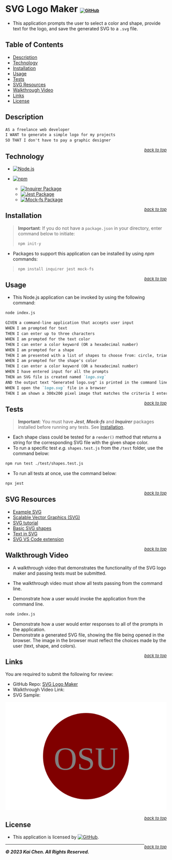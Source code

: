 # SVG Logo Maker <span style="font-size: small;">[![GitHub](https://img.shields.io/github/license/ronin1702/SVG-Logo-Maker)](./LICENSE)</span>
* This application prompts the user to select a color and shape, provide text for the logo, and save the generated SVG to a `.svg` file.

## Table of Contents
* [Description](#description)
* [Technology](#technology)
* [Installation](#installation)
* [Usage](#usage)
* [Tests](#tests)
* [SVG Resources](#svg-resources)
* [Walkthrough Video](#walkthrough-video)
* [Links](#links)
* [License](#license)


## Description
```md
AS a freelance web developer
I WANT to generate a simple logo for my projects
SO THAT I don't have to pay a graphic designer
```

<span style="float: right; font-size: small;">[*back to top*](#table-of-contents)</span>

## Technology
* [![Node.js](https://img.shields.io/badge/Node.js-v20.4.0-blue?logo=node.js)](https://nodejs.org/en)

* [![npm](https://img.shields.io/badge/NPM-v9.8.0-blue?logo=npm)](https://www.npmjs.com/)
    * [![Inquirer Package](https://img.shields.io/badge/Inquirer-9.2.7-green?logo=npm)](https://www.npmjs.com/package/inquirer)
    * [![Jest Package](https://img.shields.io/badge/Jest-29.6.1-green?logo=npm)](https://www.npmjs.com/package/jest)
    * [![Mock-fs Package](https://img.shields.io/badge/Mock--fs-5.2.0-green?logo=npm)](https://www.npmjs.com/package/mock-fs)

<span style="float: right; font-size: small;">[*back to top*](#table-of-contents)</span>

## Installation
> **Important**: If you do not have a `package.json` in your directory, enter command below to initiate:
>```bash
>npm init-y
>```

* Packages to support this application can be installed by using *npm* commands:
>```bash
>npm install inquirer jest mock-fs
>```

<span style="float: right; font-size: small;">[*back to top*](#table-of-contents)</span>

## Usage
* This Node.js application can be invoked by using the following command:
```bash
node index.js
```

```md
GIVEN a command-line application that accepts user input
WHEN I am prompted for text
THEN I can enter up to three characters
WHEN I am prompted for the text color
THEN I can enter a color keyword (OR a hexadecimal number)
WHEN I am prompted for a shape
THEN I am presented with a list of shapes to choose from: circle, triangle, and square
WHEN I am prompted for the shape's color
THEN I can enter a color keyword (OR a hexadecimal number)
WHEN I have entered input for all the prompts
THEN an SVG file is created named `logo.svg`
AND the output text "Generated logo.svg" is printed in the command line
WHEN I open the `logo.svg` file in a browser
THEN I am shown a 300x200 pixel image that matches the criteria I entered
```

<span style="float: right; font-size: small;">[*back to top*](#table-of-contents)</span>

## Tests
> **Important**: You must have ***Jest***, ***Mock-fs*** and ***Inquirer*** packages installed before running any tests. See [Installation](#installation).

* Each shape class could be tested for a `render()` method that returns a string for the corresponding SVG file with the given shape color.
* To run a specific test *e.g.* `shapes.test.js` from the `/test` folder, use the command below:
```bash
npm run test ./test/shapes.test.js
```
* To run all tests at once, use the command below:
```bash
npx jest
```

<span style="float: right; font-size: small;">[*back to top*](#table-of-contents)</span>

## SVG Resources
* [Example SVG](https://static.fullstack-bootcamp.com/fullstack-ground/module-10/circle.svg)
* [Scalable Vector Graphics (SVG)](https://en.wikipedia.org/wiki/Scalable_Vector_Graphics)
* [SVG tutorial](https://developer.mozilla.org/en-US/docs/Web/SVG/Tutorial)
* [Basic SVG shapes](https://developer.mozilla.org/en-US/docs/Web/SVG/Tutorial/Basic_Shapes)
* [Text in SVG](https://developer.mozilla.org/en-US/docs/Web/SVG/Tutorial/Texts)
* [SVG VS Code extension](https://marketplace.visualstudio.com/items?itemName=jock.svg)

<span style="float: right; font-size: small;">[*back to top*](#table-of-contents)</span>

## Walkthrough Video
* A walkthrough video that demonstrates the functionality of the SVG logo maker and passing tests must be submitted.
  <!-- * [![Walkthrough-Video](./Images/svg-logo-maker.gif)](https://drive.google.com/file/WALKTHROUGH-VIDEO-FOR-SVG-LOGO-MAKER) -->

* The walkthrough video must show all tests passing from the command line.
* Demonstrate how a user would invoke the application from the command line.
```bash
node index.js
```
* Demonstrate how a user would enter responses to all of the prompts in the application.
* Demonstrate a generated SVG file, showing the file being opened in the browser. The image in the browser must reflect the choices made by the user (text, shape, and colors).

<span style="float: right; font-size: small;">[*back to top*](#table-of-contents)</span>

## Links
You are required to submit the following for review:
* GitHub Repo: [SVG Logo Maker](https://github.com/Ronin1702/SVG-Logo-Maker)
* Walkthrough Video Link:
* SVG Sample: 

![Grey OSU Text in maroon circle shape](./examples/OSU-Circle-logo.svg)

<span style="float: right; font-size: small;">[*back to top*](#table-of-contents)</span>

## License
* This application is licensed by [![GitHub](https://img.shields.io/github/license/ronin1702/SVG-Logo-Maker)](./LICENSE).

<span style="float: right; font-size: small;">[*back to top*](#table-of-contents)</span>

---
***© 2023 Kai Chen. All Rights Reserved.***
